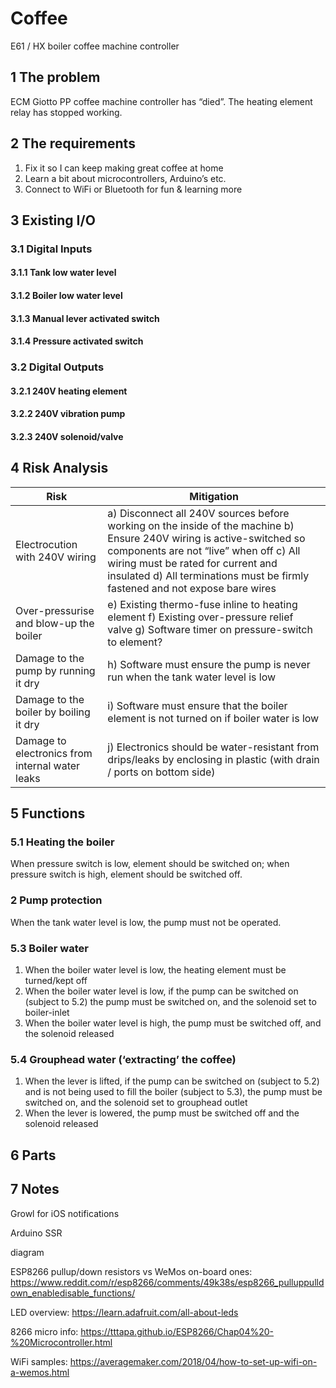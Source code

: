 # Coffee
E61 / HX boiler coffee machine controller

## 1 The problem
ECM Giotto PP coffee machine controller has “died”. The heating element relay has stopped working.
## 2 The requirements
1. Fix it so I can keep making great coffee at home
2. Learn a bit about microcontrollers, Arduino’s etc.
3. Connect to WiFi or Bluetooth for fun & learning more
## 3 Existing I/O
### 3.1 Digital Inputs
#### 3.1.1 Tank low water level
#### 3.1.2 Boiler low water level
#### 3.1.3 Manual lever activated switch
#### 3.1.4 Pressure activated switch
### 3.2 Digital Outputs
#### 3.2.1 240V heating element
#### 3.2.2 240V vibration pump
#### 3.2.3 240V solenoid/valve
## 4 Risk Analysis
Risk | Mitigation
---- | ----------
Electrocution with 240V wiring | a)	Disconnect all 240V sources before working on the inside of the machine b)	Ensure 240V wiring is active-switched so components are not “live” when off c)	All wiring must be rated for current and insulated d)	All terminations must be firmly fastened and not expose bare wires
Over-pressurise and blow-up the boiler | e)	Existing thermo-fuse inline to heating element f)	Existing over-pressure relief valve g)	Software timer on pressure-switch to element?
Damage to the pump by running it dry | h)	Software must ensure the pump is never run when the tank water level is low
Damage to the boiler by boiling it dry | i)	Software must ensure that the boiler element is not turned on if boiler water is low
Damage to electronics from internal water leaks | j)	Electronics should be water-resistant from drips/leaks by enclosing in plastic (with drain / ports on bottom side)
## 5 Functions
### 5.1 Heating the boiler
When pressure switch is low, element should be switched on; when pressure switch is high, element should be switched off.
### 2 Pump protection
When the tank water level is low, the pump must not be operated.
### 5.3 Boiler water
1. When the boiler water level is low, the heating element must be turned/kept off
2. When the boiler water level is low, if the pump can be switched on (subject to 5.2) the pump must be switched on, and the solenoid set to boiler-inlet
3. When the boiler water level is high, the pump must be switched off, and the solenoid released
### 5.4 Grouphead water (‘extracting’ the coffee)
1. When the lever is lifted, if the pump can be switched on (subject to 5.2) and is not being used to fill the boiler (subject to 5.3), the pump must be switched on, and the solenoid set to grouphead outlet
2. When the lever is lowered, the pump must be switched off and the solenoid released
## 6 Parts
 
## 7 Notes
Growl for iOS notifications

Arduino SSR

diagram


ESP8266 pullup/down resistors vs WeMos on-board ones:
https://www.reddit.com/r/esp8266/comments/49k38s/esp8266_pulluppulldown_enabledisable_functions/

LED overview:
https://learn.adafruit.com/all-about-leds

8266 micro info: https://tttapa.github.io/ESP8266/Chap04%20-%20Microcontroller.html

WiFi samples: https://averagemaker.com/2018/04/how-to-set-up-wifi-on-a-wemos.html
